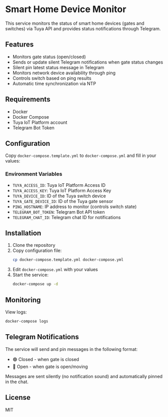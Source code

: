 # Smart Home Device Monitor

This service monitors the status of smart home devices (gates and switches) via Tuya API and provides status notifications through Telegram.

## Features

- Monitors gate status (open/closed)
- Sends or update silent Telegram notifications when gate status changes
- Silent pin latest status message in Telegram
- Monitors network device availability through ping
- Controls switch based on ping results
- Automatic time synchronization via NTP

## Requirements

- Docker
- Docker Compose
- Tuya IoT Platform account
- Telegram Bot Token

## Configuration

Copy `docker-compose.template.yml` to `docker-compose.yml` and fill in your values: 

### Environment Variables

- `TUYA_ACCESS_ID`: Tuya IoT Platform Access ID
- `TUYA_ACCESS_KEY`: Tuya IoT Platform Access Key
- `TUYA_DEVICE_ID`: ID of the Tuya switch device
- `TUYA_GATE_DEVICE_ID`: ID of the Tuya gate sensor
- `PING_HOSTNAME`: IP address to monitor (controls switch state)
- `TELEGRAM_BOT_TOKEN`: Telegram Bot API token
- `TELEGRAM_CHAT_ID`: Telegram chat ID for notifications

## Installation

1. Clone the repository
2. Copy configuration file:
   ```bash
   cp docker-compose.template.yml docker-compose.yml
   ```
3. Edit `docker-compose.yml` with your values
4. Start the service:
   ```bash
   docker-compose up -d
   ```

## Monitoring

View logs:
```bash
docker-compose logs
```

## Telegram Notifications

The service will send and pin messages in the following format:
- 🟢 Closed - when gate is closed
- 🔴 Open - when gate is open/moving

Messages are sent silently (no notification sound) and automatically pinned in the chat.

## License

MIT